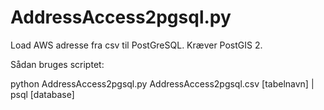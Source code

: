 AddressAccess2pgsql.py
======================

Load AWS adresse fra csv til PostGreSQL. Kræver PostGIS 2.

Sådan bruges scriptet:

python AddressAccess2pgsql.py AddressAccess2pgsql.csv [tabelnavn] | psql [database]
